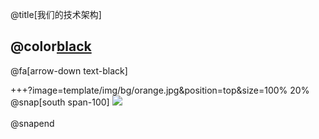 @title[我们的技术架构]

## @color[black](我们的技术架构)

@fa[arrow-down text-black]


+++?image=template/img/bg/orange.jpg&position=top&size=100% 20%
@snap[south span-100]
![](http://wx4.sinaimg.cn/mw690/0060lm7Tly1g15nvjhzdyj30tx0o9abl.jpg)
<br><br>
@snapend

